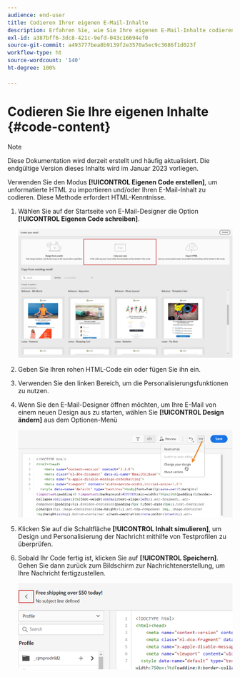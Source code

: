 ```yaml
---
audience: end-user
title: Codieren Ihrer eigenen E-Mail-Inhalte
description: Erfahren Sie, wie Sie Ihre eigenen E-Mail-Inhalte codieren
exl-id: a387bff6-3dc8-421c-9efd-043c16694ef0
source-git-commit: a493777bea8b9139f2e3570a5ec9c3086f1d023f
workflow-type: ht
source-wordcount: '140'
ht-degree: 100%

---
```


# Codieren Sie Ihre eigenen Inhalte {#code-content}

>[!NOTE]
>
>Diese Dokumentation wird derzeit erstellt und häufig aktualisiert. Die endgültige Version dieses Inhalts wird im Januar 2023 vorliegen.

Verwenden Sie den Modus **[!UICONTROL Eigenen Code erstellen]**, um unformatierte HTML zu importieren und/oder Ihren E-Mail-Inhalt zu codieren. Diese Methode erfordert HTML-Kenntnisse.

1. Wählen Sie auf der Startseite von E-Mail-Designer die Option **[!UICONTROL Eigenen Code schreiben]**.

   ![](assets/code-your-own.png)

1. Geben Sie Ihren rohen HTML-Code ein oder fügen Sie ihn ein.

1. Verwenden Sie den linken Bereich, um die Personalisierungsfunktionen zu nutzen.

1. Wenn Sie den E-Mail-Designer öffnen möchten, um Ihre E-Mail von einem neuen Design aus zu starten, wählen Sie **[!UICONTROL Design ändern]** aus dem Optionen-Menü

   ![](assets/code-editor-change-design.png)

1. Klicken Sie auf die Schaltfläche **[!UICONTROL Inhalt simulieren]**, um Design und Personalisierung der Nachricht mithilfe von Testprofilen zu überprüfen.

1. Sobald Ihr Code fertig ist, klicken Sie auf **[!UICONTROL Speichern]**. Gehen Sie dann zurück zum Bildschirm zur Nachrichtenerstellung, um Ihre Nachricht fertigzustellen.

   ![](assets/code-editor-save.png)
